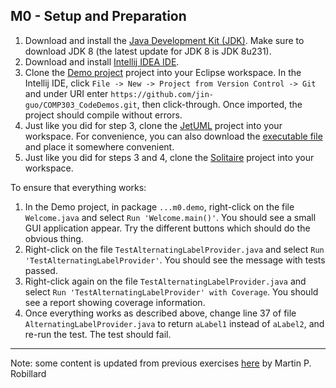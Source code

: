 ## M0 - Setup and Preparation

1. Download and install the [Java Development Kit (JDK)](https://www.oracle.com/technetwork/java/javase/downloads/jdk8-downloads-2133151.html). Make sure to download JDK 8 (the latest update for JDK 8 is JDK 8u231).
2. Download and install [Intellij IDEA IDE](https://www.jetbrains.com/idea/download/).
3. Clone the [Demo project](https://github.com/jin-guo/COMP303_CodeDemos) project into your Eclipse workspace. In the Intellij IDE, click `File -> New -> Project from Version Control -> Git` and under URI enter `https://github.com/jin-guo/COMP303_CodeDemos.git`, then click-through. Once imported, the project should compile without errors.
4. Just like you did for step 3, clone the [JetUML](https://github.com/jin-guo/JetUML) project into your workspace. For convenience, you can also download the [executable file](https://github.com/prmr/JetUML/releases) and place it somewhere convenient.
5. Just like you did for steps 3 and 4, clone the [Solitaire](https://github.com/jin-guo/Solitaire) project into your workspace.

To ensure that everything works:

1. In the Demo project, in package `...m0.demo`, right-click on the file `Welcome.java` and select `Run 'Welcome.main()'`. You should see a small GUI application appear. Try the different buttons which should do the obvious thing.
2. Right-click on the file `TestAlternatingLabelProvider.java` and select ``Run 'TestAlternatingLabelProvider'``. You should see the message with tests passed.
3. Right-click again on the file `TestAlternatingLabelProvider.java` and select `Run 'TestAlternatingLabelProvider' with Coverage`. You should see a report showing coverage information.
4. Once everything works as described above, change line 37 of file `AlternatingLabelProvider.java` to return `aLabel1` instead of `aLabel2`, and re-run the test. The test should fail.

---
Note: some content is updated from previous exercises [here](https://github.com/prmr/SoftwareDesign/blob/master/modules/Module-00.md) by Martin P. Robillard
